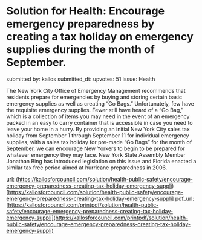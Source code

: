 # Solution for Health: Encourage emergency preparedness by creating a tax holiday on emergency supplies during the month of September. #

submitted by: kallos
submitted_dt: 
upvotes: 51
issue: Health

The New York City Office of Emergency Management recommends that residents prepare for emergencies by buying and storing certain basic emergency supplies as well as creating “Go Bags.” Unfortunately, few have the requisite emergency supplies. Fewer still have heard of a “Go Bag,” which is a collection of items you may need in the event of an emergency packed in an easy to carry container that is accessible in case you need to leave your home in a hurry. By providing an initial New York City sales tax holiday from September 1 through September 11 for individual emergency supplies, with a sales tax holiday for pre-made “Go Bags” for the month of September, we can encourage New Yorkers to begin to be prepared for whatever emergency they may face. New York State Assembly Member Jonathan Bing has introduced legislation on this issue and Florida enacted a similar tax free period aimed at hurricane preparedness in 2006.

url: (https://kallosforcouncil.com/solution/health-public-safety/encourage-emergency-preparedness-creating-tax-holiday-emergency-suppli)[https://kallosforcouncil.com/solution/health-public-safety/encourage-emergency-preparedness-creating-tax-holiday-emergency-suppli]
pdf_url: [https://kallosforcouncil.com/printpdf/solution/health-public-safety/encourage-emergency-preparedness-creating-tax-holiday-emergency-suppli](https://kallosforcouncil.com/printpdf/solution/health-public-safety/encourage-emergency-preparedness-creating-tax-holiday-emergency-suppli)